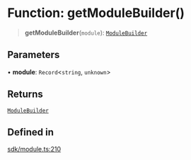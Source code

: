 # Function: getModuleBuilder()

> **getModuleBuilder**(`module`): [`ModuleBuilder`](../classes/ModuleBuilder.md)

## Parameters

• **module**: `Record`\<`string`, `unknown`\>

## Returns

[`ModuleBuilder`](../classes/ModuleBuilder.md)

## Defined in

[sdk/module.ts:210](https://github.com/andreisergiu98/baeta/blob/4c16a2c8fa14b6d48e42b6a2c2893542bd64b987/packages/core/sdk/module.ts#L210)
